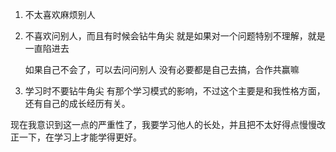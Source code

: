 
1. 不太喜欢麻烦别人
2. 不喜欢问别人，而且有时候会钻牛角尖
	就是如果对一个问题特别不理解，就是一直陷进去

	如果自己不会了，可以去问问别人
	没有必要都是自己去搞，合作共赢嘛
2. 学习时不要钻牛角尖
有那个学习模式的影响，不过这个主要是和我性格方面，还有自己的成长经历有关。

现在我意识到这一点的严重性了，我要学习他人的长处，并且把不太好得点慢慢改正一下，在学习上才能学得更好。